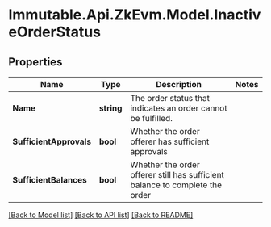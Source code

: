 # Immutable.Api.ZkEvm.Model.InactiveOrderStatus

## Properties

Name | Type | Description | Notes
------------ | ------------- | ------------- | -------------
**Name** | **string** | The order status that indicates an order cannot be fulfilled. | 
**SufficientApprovals** | **bool** | Whether the order offerer has sufficient approvals | 
**SufficientBalances** | **bool** | Whether the order offerer still has sufficient balance to complete the order | 

[[Back to Model list]](../README.md#documentation-for-models) [[Back to API list]](../README.md#documentation-for-api-endpoints) [[Back to README]](../README.md)

